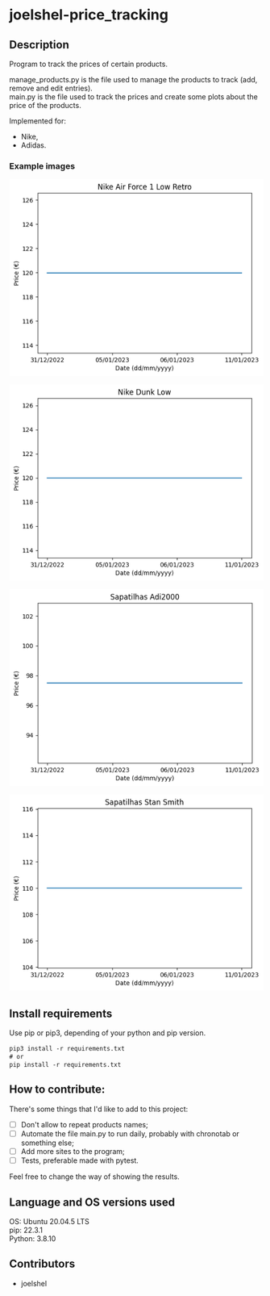 # joelshel-price_tracking
## Description
Program to track the prices of certain products.

manage_products.py is the file used to manage the products to track (add, remove and edit entries).  
main.py is the file used to track the prices and create some plots about the price of the products.

Implemented for:
* Nike,
* Adidas.

### Example images
![Nike_Air_Force_1_Low_Retro](https://raw.githubusercontent.com/joelshel/joelshel-price_tracking/main/ex_imgs/Nike_Air_Force_1_Low_Retro.png)

![Nike_Dunk_Low](https://raw.githubusercontent.com/joelshel/joelshel-price_tracking/main/ex_imgs/Nike_Dunk_Low.png)

![Sapatilhas_Adi2000](https://raw.githubusercontent.com/joelshel/joelshel-price_tracking/main/ex_imgs/Sapatilhas_Adi2000.png)

![Sapatilhas_Stan_Smith.png](https://raw.githubusercontent.com/joelshel/joelshel-price_tracking/main/ex_imgs/Sapatilhas_Stan_Smith.png)

## Install requirements
Use pip or pip3, depending of your python and pip version.

```
pip3 install -r requirements.txt
# or
pip install -r requirements.txt
```

## How to contribute:
There's some things that I'd like to add to this project:
- [ ] Don't allow to repeat products names;
- [ ] Automate the file main.py to run daily, probably with chronotab or something else;
- [ ] Add more sites to the program;
- [ ] Tests, preferable made with pytest.

Feel free to change the way of showing the results.

## Language and OS versions used
OS: Ubuntu 20.04.5 LTS  
pip: 22.3.1  
Python: 3.8.10  

## Contributors
* joelshel
